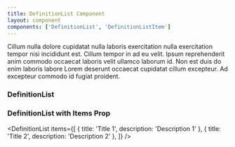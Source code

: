 ```yaml
---
title: DefinitionList Component
layout: component
components: ['DefinitionList', 'DefinitionListItem']
---
```


<script>
  import { DefinitionList, DefinitionListItem, Preview } from '$lib/components'
</script>

Cillum nulla dolore cupidatat nulla laboris exercitation nulla exercitation tempor nisi incididunt est. Cillum tempor in ad eu velit. Ipsum reprehenderit anim commodo occaecat laboris velit ullamco laborum id. Non est duis do enim laboris labore Lorem deserunt occaecat cupidatat cillum excepteur. Ad excepteur commodo id fugiat proident.

### DefinitionList

<DefinitionList>
  <DefinitionListItem title="Title 1" description="Description" />
  <DefinitionListItem title="Title 2" description="Description" />
</DefinitionList>

### DefinitionList with Items Prop

<DefinitionList
  items={[
    { title: 'Title 1', description: 'Description 1' },
    { title: 'Title 2', description: 'Description 2' },
  ]}
/>
